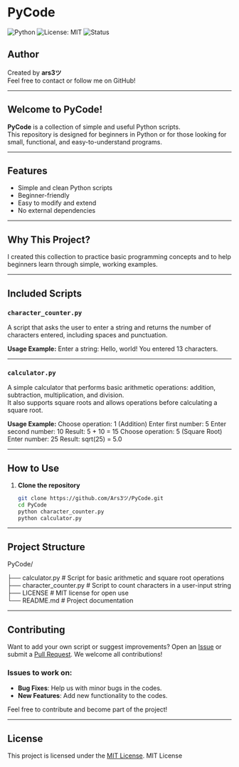 # PyCode
![Python](https://img.shields.io/badge/Python-3.x-blue?logo=python)
![License: MIT](https://img.shields.io/badge/License-MIT-yellow.svg)
![Status](https://img.shields.io/badge/status-active-success)

## Author

Created by **ars3ツ**  
Feel free to contact or follow me on GitHub!

---

## Welcome to PyCode!

**PyCode** is a collection of simple and useful Python scripts.  
This repository is designed for beginners in Python or for those looking for small, functional, and easy-to-understand programs.

---

## Features

- Simple and clean Python scripts
- Beginner-friendly
- Easy to modify and extend
- No external dependencies

---

## Why This Project?

I created this collection to practice basic programming concepts and to help beginners learn through simple, working examples.

---

## Included Scripts

### `character_counter.py`

A script that asks the user to enter a string and returns the number of characters entered, including spaces and punctuation.

**Usage Example:**
Enter a string: Hello, world! You entered 13 characters.

---

### `calculator.py`

A simple calculator that performs basic arithmetic operations: addition, subtraction, multiplication, and division.  
It also supports square roots and allows operations before calculating a square root.

**Usage Example:**
Choose operation: 1 (Addition) Enter first number: 5 Enter second number: 10 Result: 5 + 10 = 15
Choose operation: 5 (Square Root) Enter number: 25 Result: sqrt(25) = 5.0

---

## How to Use

1. **Clone the repository**  
   ```bash
   git clone https://github.com/Ars3ツ/PyCode.git
   cd PyCode
   python character_counter.py
   python calculator.py
   
---   
## Project Structure

PyCode/

├── calculator.py              # Script for basic arithmetic and square root operations  
├── character_counter.py       # Script to count characters in a user-input string  
├── LICENSE                    # MIT license for open use  
└── README.md                  # Project documentation

---
## Contributing

Want to add your own script or suggest improvements? Open an [Issue](https://github.com/Ars3ツ/PyCode/issues) or submit a [Pull Request](https://github.com/Ars3ツ/PyCode/pulls). We welcome all contributions!

### Issues to work on:
- **Bug Fixes**: Help us with minor bugs in the codes.
- **New Features**: Add new functionality to the codes.

Feel free to contribute and become part of the project!

---
## License

This project is licensed under the [MIT License](LICENSE).
MIT License
